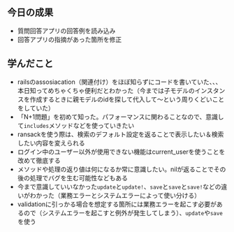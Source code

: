 ## 今日の成果

- 質問回答アプリの回答例を読み込み
- 回答アプリの指摘があった箇所を修正

## 学んだこと

- railsのassosiacation（関連付け）をほぼ知らずにコードを書いていた、、、本日知ってめちゃくちゃ便利だとわかった（今までは子モデルのインスタンスを作成するときに親モデルのidを探して代入して〜という周りくどいことをしていた）
- 「N+1問題」を初めて知った。パフォーマンスに関わることなので、意識して`includes`メソッドなどを使っていきたい
- ransackを使う際は、検索のデフォルト設定を返ることで表示したい＆検索したい内容を変えられる
- ログイン中のユーザー以外が使用できない機能はcurrent_userを使うことを改めて徹底する
- メソッドや処理の返り値は何になるか常に意識したい。nilが返ることでその後の処理でバグを生む可能性などもある
- 今まで意識していいなかった`update`と`update!`、`save`と`save`と`save!`などの違いがわかった（業務エラーとシステムエラーによって使い分ける）
- validationに引っかる場合を想定する箇所には業務エラーを起こす必要があるので（システムエラーを起こすと例外が発生してしまう）、`update`や`save`を使う
